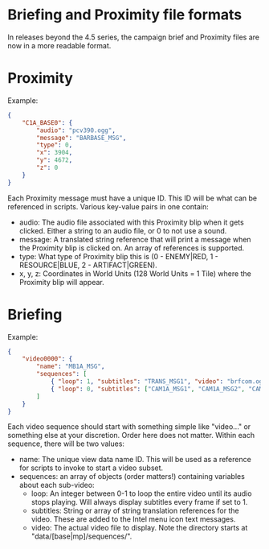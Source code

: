 # Briefing and Proximity file formats

In releases beyond the 4.5 series, the campaign brief and Proximity files are now in a more readable format.

# Proximity

Example:
```json
{
    "C1A_BASE0": {
        "audio": "pcv390.ogg",
        "message": "BARBASE_MSG",
        "type": 0,
        "x": 3904,
        "y": 4672,
        "z": 0
    }
}
```

Each Proximity message must have a unique ID. This ID will be what can be referenced in scripts. Various key-value pairs in one contain:
- audio: The audio file associated with this Proximity blip when it gets clicked. Either a string to an audio file, or 0 to not use a sound.
- message: A translated string reference that will print a message when the Proximity blip is clicked on. An array of references is supported.
- type: What type of Proximity blip this is (0 - ENEMY|RED, 1 - RESOURCE|BLUE, 2 - ARTIFACT|GREEN).
- x, y, z: Coordinates in World Units (128 World Units = 1 Tile) where the Proximity blip will appear.

# Briefing

Example:
```json
{
    "video0000": {
        "name": "MB1A_MSG",
        "sequences": [
            { "loop": 1, "subtitles": "TRANS_MSG1", "video": "brfcom.ogg" },
            { "loop": 0, "subtitles": ["CAM1A_MSG1", "CAM1A_MSG2", "CAM1A_MSG3"], "video": "cam1/cam1ascv.ogg" }
        ]
    }
}
```

Each video sequence should start with something simple like "video..." or something else at your discretion. Order here does not matter.
Within each sequence, there will be two values:
- name: The unique view data name ID. This will be used as a reference for scripts to invoke to start a video subset.
- sequences: an array of objects (order matters!) containing variables about each sub-video:
  - loop: An integer between 0-1 to loop the entire video until its audio stops playing. Will always display subtitles every frame if set to 1.
  - subtitles: String or array of string translation references for the video. These are added to the Intel menu icon text messages.
  - video: The actual video file to display. Note the directory starts at "data/[base|mp]/sequences/".
